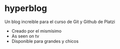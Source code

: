# hyperblog
Un blog increible para el curso de Git y Github de Platzi

* Creado por el mismísimo
* As seen on tv
* Disponible para grandes y chicos
